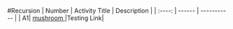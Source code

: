 #Recursion
| Number | Activity Title | Description |
| :----: | ------ | ----------- |
| A1| [mushroom ](https://en.wikipedia.org/wiki/Mushroom)   |Testing Link|
